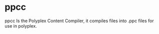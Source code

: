 # ppcc
ppcc Is the Polyplex Content Compiler, it compiles files into .ppc files for use in polyplex.

